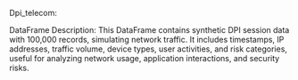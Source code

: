 Dpi_telecom:

DataFrame Description: This DataFrame contains synthetic DPI session data with 100,000 records, simulating network traffic. It includes timestamps, IP addresses, traffic volume, device types, user activities, and risk categories, useful for analyzing network usage, application interactions, and security risks.
